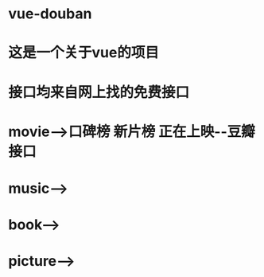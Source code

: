 # vue-douban
# 这是一个关于vue的项目
# 接口均来自网上找的免费接口
# movie-->口碑榜 新片榜 正在上映--豆瓣接口
# music-->
# book-->
# picture-->
